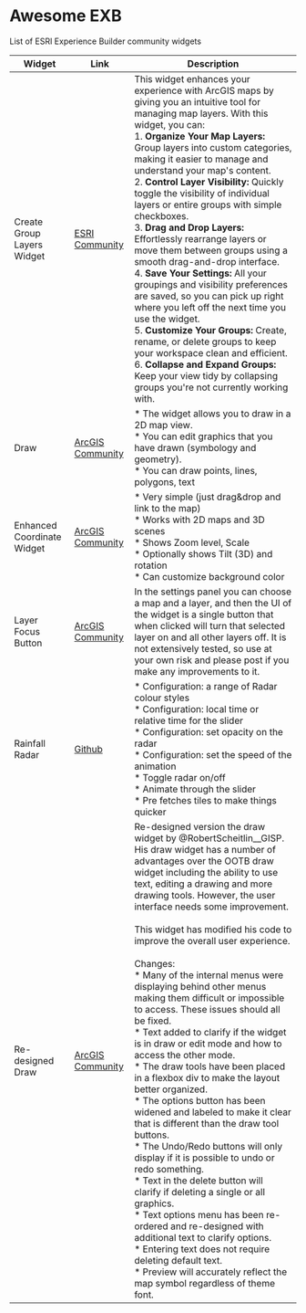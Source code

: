 # Awesome EXB
List of ESRI Experience Builder community widgets

| Widget | Link | Description |
| -------- | ------- | ------- |
| Create Group Layers Widget | <a href="https://community.esri.com/t5/experience-builder-custom-widgets/create-group-layers-widget-v1-15-0/m-p/1561964/highlight/true#M404" target="_blank">ESRI Community</a> | This widget enhances your experience with ArcGIS maps by giving you an intuitive tool for managing map layers. With this widget, you can:<br>1. **Organize Your Map Layers:** Group layers into custom categories, making it easier to manage and understand your map's content.<br>2. **Control Layer Visibility:** Quickly toggle the visibility of individual layers or entire groups with simple checkboxes.<br>3. **Drag and Drop Layers:** Effortlessly rearrange layers or move them between groups using a smooth drag-and-drop interface.<br>4. **Save Your Settings:** All your groupings and visibility preferences are saved, so you can pick up right where you left off the next time you use the widget.<br>5. **Customize Your Groups:** Create, rename, or delete groups to keep your workspace clean and efficient.<br>6. **Collapse and Expand Groups:** Keep your view tidy by collapsing groups you're not currently working with. |
| Draw | [ArcGIS Community](https://community.esri.com/t5/experience-builder-custom-widgets/draw-widget-eb-1-7-0-1-28-22/ta-p/1138481)| * The widget allows you to draw in a 2D map view.<br>* You can edit graphics that you have drawn (symbology and geometry).<br>* You can draw points, lines, polygons, text |
| Enhanced Coordinate Widget | <a href="https://community.esri.com/t5/experience-builder-custom-widgets/enhanced-exb-coordinate-widget/m-p/1302310/highlight/true#M80" target="_blank">ArcGIS Community</a> | * Very simple (just drag&drop and link to the map)<br>* Works with 2D maps and 3D scenes<br>* Shows Zoom level,  Scale<br>* Optionally shows Tilt (3D) and rotation<br>* Can customize background color |
| Layer Focus Button | <a href="https://community.esri.com/t5/experience-builder-custom-widgets/layer-focus-button-custom-experience-builder/m-p/1592375/highlight/true#M479" target="_blank">ArcGIS Community</a> | In the settings panel you can choose a map and a layer, and then the UI of the widget is a single button that when clicked will turn that selected layer on and all other layers off. It is not extensively tested, so use at your own risk and please post if you make any improvements to it. |
| Rainfall Radar | <a href="https://github.com/bgtdevhub/rainfall-radar-exb" target="_blank">Github</a> | * Configuration: a range of Radar colour styles<br>* Configuration: local time or relative time for the slider<br>* Configuration: set opacity on the radar<br>* Configuration: set the speed of the animation<br>* Toggle radar on/off<br>* Animate through the slider<br>* Pre fetches tiles to make things quicker |
| Re-designed Draw | [ArcGIS Community](https://community.esri.com/t5/experience-builder-custom-widgets/re-designed-draw-widget/m-p/1352200/highlight/true#M137) | Re-designed version the draw widget by @RobertScheitlin__GISP. His draw widget has a number of advantages over the OOTB draw widget including the ability to use text, editing a drawing and more drawing tools. However, the user interface needs some improvement.<br><br>This widget has modified his code to improve the overall user experience.<br><br>Changes:<br>* Many of the internal menus were displaying behind other menus making them difficult or impossible to access. These issues should all be fixed.<br>* Text added to clarify if the widget is in draw or edit mode and how to access the other mode.<br>* The draw tools have been placed in a flexbox div to make the layout better organized.<br>* The options button has been widened and labeled to make it clear that is different than the draw tool buttons.<br>* The Undo/Redo buttons will only display if it is possible to undo or redo something.<br>* Text in the delete button will clarify if deleting a single or all graphics.<br>* Text options menu has been re-ordered and re-designed with additional text to clarify options.<br>* Entering text does not require deleting default text.<br>* Preview will accurately reflect the map symbol regardless of theme font. |
